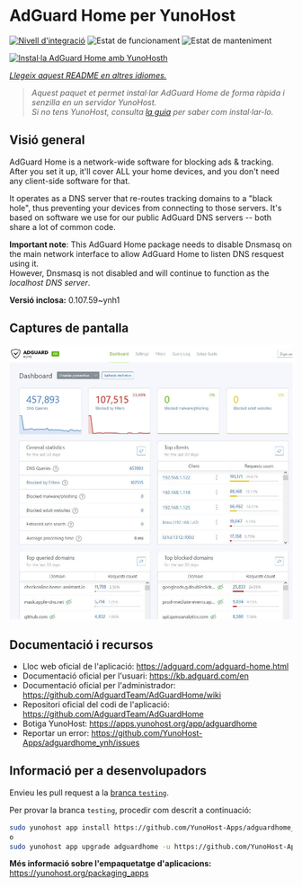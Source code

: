 <!--
N.B.: Aquest README ha estat generat automàticament per <https://github.com/YunoHost/apps/tree/master/tools/readme_generator>
NO s'ha de modificar manualment.
-->

# AdGuard Home per YunoHost

[![Nivell d'integració](https://apps.yunohost.org/badge/integration/adguardhome)](https://ci-apps.yunohost.org/ci/apps/adguardhome/)
![Estat de funcionament](https://apps.yunohost.org/badge/state/adguardhome)
![Estat de manteniment](https://apps.yunohost.org/badge/maintained/adguardhome)

[![Instal·la AdGuard Home amb YunoHosth](https://install-app.yunohost.org/install-with-yunohost.svg)](https://install-app.yunohost.org/?app=adguardhome)

*[Llegeix aquest README en altres idiomes.](./ALL_README.md)*

> *Aquest paquet et permet instal·lar AdGuard Home de forma ràpida i senzilla en un servidor YunoHost.*  
> *Si no tens YunoHost, consulta [la guia](https://yunohost.org/install) per saber com instal·lar-lo.*

## Visió general

AdGuard Home is a network-wide software for blocking ads & tracking. After you set it up, it'll cover ALL your home devices, and you don't need any client-side software for that.

It operates as a DNS server that re-routes tracking domains to a "black hole", thus preventing your devices from connecting to those servers. It's based on software we use for our public AdGuard DNS servers -- both share a lot of common code.

**Important note**: This AdGuard Home package needs to disable Dnsmasq on the main network interface to allow AdGuard Home to listen DNS resquest using it.  
However, Dnsmasq is not disabled and will continue to function as the *localhost DNS server*.


**Versió inclosa:** 0.107.59~ynh1

## Captures de pantalla

![Captures de pantalla de AdGuard Home](./doc/screenshots/screenshot.jpg)

## Documentació i recursos

- Lloc web oficial de l'aplicació: <https://adguard.com/adguard-home.html>
- Documentació oficial per l'usuari: <https://kb.adguard.com/en>
- Documentació oficial per l'administrador: <https://github.com/AdguardTeam/AdGuardHome/wiki>
- Repositori oficial del codi de l'aplicació: <https://github.com/AdguardTeam/AdGuardHome>
- Botiga YunoHost: <https://apps.yunohost.org/app/adguardhome>
- Reportar un error: <https://github.com/YunoHost-Apps/adguardhome_ynh/issues>

## Informació per a desenvolupadors

Envieu les pull request a la [branca `testing`](https://github.com/YunoHost-Apps/adguardhome_ynh/tree/testing).

Per provar la branca `testing`, procedir com descrit a continuació:

```bash
sudo yunohost app install https://github.com/YunoHost-Apps/adguardhome_ynh/tree/testing --debug
o
sudo yunohost app upgrade adguardhome -u https://github.com/YunoHost-Apps/adguardhome_ynh/tree/testing --debug
```

**Més informació sobre l'empaquetatge d'aplicacions:** <https://yunohost.org/packaging_apps>

